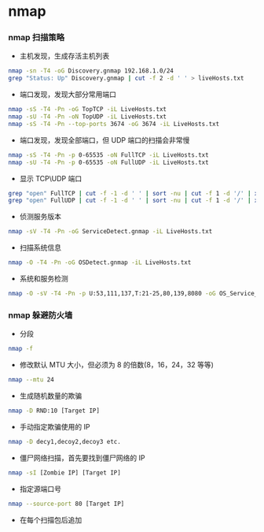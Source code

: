 # nmap

### nmap 扫描策略

+ 主机发现，生成存活主机列表

```sh
nmap -sn -T4 -oG Discovery.gnmap 192.168.1.0/24
grep "Status: Up" Discovery.gnmap | cut -f 2 -d ' ' > liveHosts.txt
```

+ 端口发现，发现大部分常用端口

```sh
nmap -sS -T4 -Pn -oG TopTCP -iL LiveHosts.txt
nmap -sU -T4 -Pn -oN TopUDP -iL LiveHosts.txt
nmap -sS -T4 -Pn --top-ports 3674 -oG 3674 -iL LiveHosts.txt
```

+ 端口发现，发现全部端口，但 UDP 端口的扫描会非常慢

```sh
nmap -sS -T4 -Pn -p 0-65535 -oN FullTCP -iL LiveHosts.txt
nmap -sU -T4 -Pn -p 0-65535 -oN FullUDP -iL LiveHosts.txt
```

+ 显示 TCP\UDP 端口

```sh
grep "open" FullTCP | cut -f -1 -d ' ' | sort -nu | cut -f 1 -d '/' | xargs | sed 's/ /,/g' | awk '{print "T:"%0}'
grep "open" FullUDP | cut -f -1 -d ' ' | sort -nu | cut -f 1 -d '/' | xargs | sed 's/ /,/g' | awk '{print "T:"%0}'
```

+ 侦测服务版本

```sh
nmap -sV -T4 -Pn -oG ServiceDetect.gnmap -iL LiveHosts.txt
```

+ 扫描系统信息

```sh
nmap -O -T4 -Pn -oG OSDetect.gnmap -iL LiveHosts.txt
```

+ 系统和服务检测

```sh
nmap -O -sV -T4 -Pn -p U:53,111,137,T:21-25,80,139,8080 -oG OS_Service_Detct.gnmap -iL LiveHosts.txt
```

### nmap 躲避防火墙

+ 分段 

```sh
nmap -f 
```

+ 修改默认 MTU 大小，但必须为 8 的倍数(8，16，24，32 等等)

```sh
nmap --mtu 24
```

+ 生成随机数量的欺骗

```sh
nmap -D RND:10 [Target IP]
```

+ 手动指定欺骗使用的 IP

```sh
nmap -D decy1,decoy2,decoy3 etc.
```

+ 僵尸网络扫描，首先要找到僵尸网络的 IP

```sh
nmap -sI [Zombie IP] [Target IP]
```

+ 指定源端口号

```sh
nmap --source-port 80 [Target IP]
```

+ 在每个扫描包后追加
